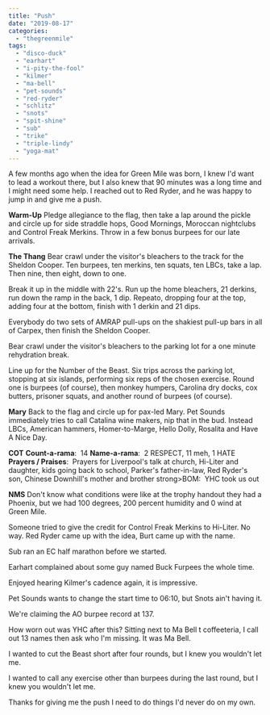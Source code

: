 ```yaml
---
title: "Push"
date: "2019-08-17"
categories: 
  - "thegreenmile"
tags: 
  - "disco-duck"
  - "earhart"
  - "i-pity-the-fool"
  - "kilmer"
  - "ma-bell"
  - "pet-sounds"
  - "red-ryder"
  - "schlitz"
  - "snots"
  - "spit-shine"
  - "sub"
  - "trike"
  - "triple-lindy"
  - "yoga-mat"
---
```


A few months ago when the idea for Green Mile was born, I knew I'd want to lead a workout there, but I also knew that 90 minutes was a long time and I might need some help. I reached out to Red Ryder, and he was happy to jump in and give me a push.

**Warm-Up** Pledge allegiance to the flag, then take a lap around the pickle and circle up for side straddle hops, Good Mornings, Moroccan nightclubs and Control Freak Merkins. Throw in a few bonus burpees for our late arrivals.

**The Thang** Bear crawl under the visitor's bleachers to the track for the Sheldon Cooper. Ten burpees, ten merkins, ten squats, ten LBCs, take a lap. Then nine, then eight, down to one.

Break it up in the middle with 22's. Run up the home bleachers, 21 derkins, run down the ramp in the back, 1 dip. Repeato, dropping four at the top, adding four at the bottom, finish with 1 derkin and 21 dips.

Everybody do two sets of AMRAP pull-ups on the shakiest pull-up bars in all of Carpex, then finish the Sheldon Cooper.

Bear crawl under the visitor's bleachers to the parking lot for a one minute rehydration break.

Line up for the Number of the Beast. Six trips across the parking lot, stopping at six islands, performing six reps of the chosen exercise. Round one is burpees (of course), then monkey humpers, Carolina dry docks, cox butters, prisoner squats, and another round of burpees (of course).

**Mary** Back to the flag and circle up for pax-led Mary. Pet Sounds immediately tries to call Catalina wine makers, nip that in the bud. Instead LBCs, American hammers, Homer-to-Marge, Hello Dolly, Rosalita and Have A Nice Day.

**COT** **Count-a-rama**:  14 **Name-a-rama**:  2 RESPECT, 11 meh, 1 HATE **Prayers / Praises**:  Prayers for Liverpool's talk at church, Hi-Liter and daughter, kids going back to school, Parker's father-in-law, Red Ryder's son, Chinese Downhill's mother and brother strong>BOM:  YHC took us out

**NMS** Don't know what conditions were like at the trophy handout they had a Phoenix, but we had 100 degrees, 200 percent humidity and 0 wind at Green Mile.

Someone tried to give the credit for Control Freak Merkins to Hi-Liter. No way. Red Ryder came up with the idea, Burt came up with the name.

Sub ran an EC half marathon before we started.

Earhart complained about some guy named Buck Furpees the whole time.

Enjoyed hearing Kilmer's cadence again, it is impressive.

Pet Sounds wants to change the start time to 06:10, but Snots ain't having it.

We're claiming the AO burpee record at 137.

How worn out was YHC after this? Sitting next to Ma Bell t coffeeteria, I call out 13 names then ask who I'm missing. It was Ma Bell.

I wanted to cut the Beast short after four rounds, but I knew you wouldn't let me.

I wanted to call any exercise other than burpees during the last round, but I knew you wouldn't let me.

Thanks for giving me the push I need to do things I'd never do on my own.
